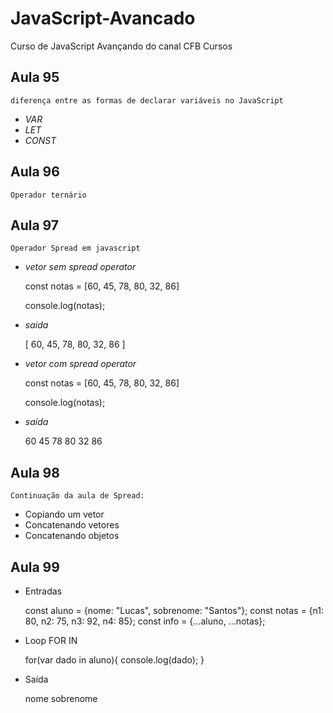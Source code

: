 # JavaScript-Avancado
Curso de JavaScript Avançando do canal CFB Cursos

## Aula 95
    diferença entre as formas de declarar variáveis no JavaScript
- *VAR*
- *LET*
- *CONST*

## Aula 96 
    Operador ternário

## Aula 97
    Operador Spread em javascript
- *vetor sem spread operator*

    const notas = [60, 45, 78, 80, 32, 86]

    console.log(notas);
    
- *saida*

    [ 60, 45, 78, 80, 32, 86 ]
    
- *vetor com spread operator*
    
    const notas = [60, 45, 78, 80, 32, 86]

    console.log(notas);
- *saída* 

    60 45 78 80 32 86

## Aula 98 
    Continuação da aula de Spread:
* Copiando um vetor
* Concatenando vetores
* Concatenando objetos

## Aula 99
* Entradas

    const aluno = {nome: "Lucas", sobrenome: "Santos"};
    const notas = {n1: 80, n2: 75, n3: 92, n4: 85};
    const info  = {...aluno, ...notas};

* Loop FOR IN

    for(var dado in aluno){
        console.log(dado);
    }

* Saída 

    nome
    sobrenome